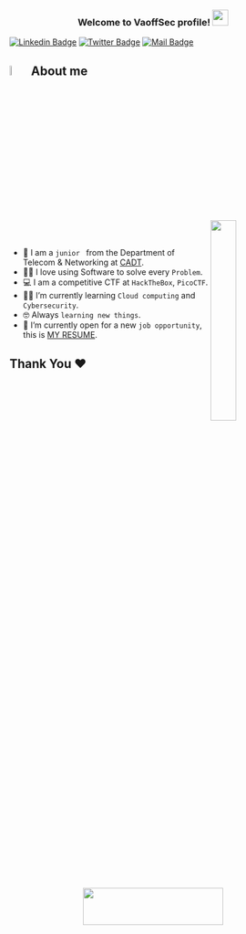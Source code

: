 <h3 align="center">
  Welcome to VaoffSec profile! <img src="https://media.giphy.com/media/hvRJCLFzcasrR4ia7z/giphy.gif" width="28">
</h3>

[![Linkedin Badge](https://img.shields.io/badge/LinkedIn-0077B5?style=for-the-badge&logo=linkedin&logoColor=white)](#) 
[![Twitter Badge](https://img.shields.io/badge/Twitter-1DA1F2?style=for-the-badge&logo=twitter&logoColor=white)](#) 
[![Mail Badge](https://img.shields.io/badge/Gmail-D14836?style=for-the-badge&logo=gmail&logoColor=white)](#) 

## <img src = "https://i.pinimg.com/originals/3f/7e/4e/3f7e4eff7c96e9fe4b8b4b1ff3f7bdb5.gif" width = 6.5%> About me

<img align="right" src="https://github.com/7oSkaaa/7oSkaaa/blob/main/Images/Right_Side.gif?raw=true" width=30%>

<br><br>
- :school: I am a `junior ` from the Department of Telecom & Networking at [CADT](#).
- :technologist: I love using Software to solve every `Problem`.
- :computer: I am a competitive CTF at `HackTheBox`, `PicoCTF`.
- :student: I’m currently learning `Cloud computing` and `Cybersecurity`.
- :nerd_face: Always `learning new things`.
- :thinking: I’m currently open for a new `job opportunity`, this is [MY RESUME](#).
<be>



<h2 align='left'>Thank You ❤</h2>
<p align="center">
  <img src="https://media.giphy.com/media/jpVnC65DmYeyRL4LHS/giphy.gif" width="70%" height="65px">
</p>
